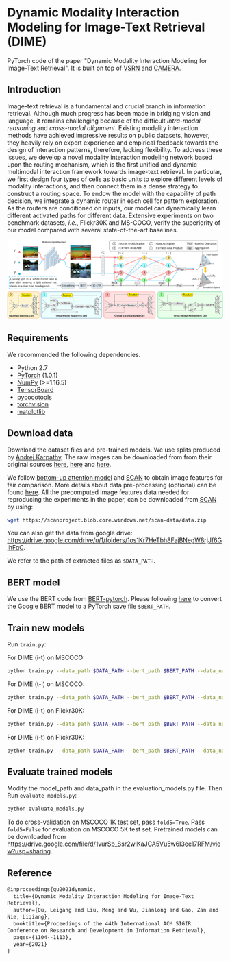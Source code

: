 # Dynamic Modality Interaction Modeling for Image-Text Retrieval (DIME)

PyTorch code of the paper "Dynamic Modality Interaction Modeling for Image-Text Retrieval". It is built on top of [VSRN](https://github.com/KunpengLi1994/VSRN) and [CAMERA](https://acmmmcamera.wixsite.com/camera). 

## Introduction
Image-text retrieval is a fundamental and crucial branch in information retrieval. Although much progress has been made in bridging vision and language, it remains challenging because of the difficult *intra-modal reasoning* and *cross-modal alignment*. Existing modality interaction methods have achieved impressive results on public datasets, however, they heavily rely on expert experience and empirical feedback towards the design of interaction patterns, therefore, lacking flexibility.
To address these issues, we develop a novel modality interaction modeling network based upon the routing mechanism, which is the first unified and dynamic multimodal interaction framework towards image-text retrieval. In particular, we first design four types of cells as basic units to explore different levels of modality interactions, and then connect them in a dense strategy to construct a routing space. To endow the model with the capability of path decision, we integrate a dynamic router in each cell for pattern exploration. As the routers are conditioned on inputs, our model can dynamically learn different activated paths for different data. Extensive experiments on two benchmark datasets, *i.e*., Flickr30K and MS-COCO, verify the superiority of our model compared with several state-of-the-art baselines. 

![model](/fig/model.png)

## Requirements 
We recommended the following dependencies.

* Python 2.7 
* [PyTorch](http://pytorch.org/) (1.0.1)
* [NumPy](http://www.numpy.org/) (>=1.16.5)
* [TensorBoard](https://github.com/TeamHG-Memex/tensorboard_logger)
* [pycocotools](https://github.com/cocodataset/cocoapi)
* [torchvision]()
* [matplotlib]()

## Download data

Download the dataset files and pre-trained models. We use splits produced by [Andrej Karpathy](http://cs.stanford.edu/people/karpathy/deepimagesent/). The raw images can be downloaded from from their original sources [here](http://nlp.cs.illinois.edu/HockenmaierGroup/Framing_Image_Description/KCCA.html), [here](http://shannon.cs.illinois.edu/DenotationGraph/) and [here](http://mscoco.org/).

We follow [bottom-up attention model](https://github.com/peteanderson80/bottom-up-attention) and [SCAN](https://github.com/kuanghuei/SCAN) to obtain image features for fair comparison. More details about data pre-processing (optional) can be found [here](https://github.com/kuanghuei/SCAN/blob/master/README.md#data-pre-processing-optional). All the precomputed image features data needed for reproducing the experiments in the paper, can be downloaded from [SCAN](https://github.com/kuanghuei/SCAN) by using:

```bash
wget https://scanproject.blob.core.windows.net/scan-data/data.zip
```

You can also get the data from google drive: https://drive.google.com/drive/u/1/folders/1os1Kr7HeTbh8FajBNegW8rjJf6GIhFqC. 

We refer to the path of extracted files as `$DATA_PATH`. 

## BERT model

We use the BERT code from [BERT-pytorch](https://github.com/huggingface/transformers). Please following [here](https://github.com/huggingface/pytorch-transformers/blob/4fc9f9ef54e2ab250042c55b55a2e3c097858cb7/docs/source/converting_tensorflow_models.rst) to convert the Google BERT model to a PyTorch save file `$BERT_PATH`.

## Train new models
Run `train.py`:

For DIME (i-t) on MSCOCO:

```bash
python train.py --data_path $DATA_PATH --bert_path $BERT_PATH --data_name coco_precomp --logger_name runs/coco_DIME --direction i2t --extra_stc 1 --lambda_softmax=4
```

For DIME (t-i) on MSCOCO:

```bash
python train.py --data_path $DATA_PATH --bert_path $BERT_PATH --data_name coco_precomp --logger_name runs/coco_DIME --direction t2i --extra_img 1 --lambda_softmax=9
```

For DIME (i-t) on Flickr30K:

```bash
python train.py --data_path $DATA_PATH --bert_path $BERT_PATH --data_name f30k_precomp --logger_name runs/filker_DIME --direction i2t --extra_stc 1 --lambda_softmax=4
```

For DIME (i-t) on Flickr30K:

```bash
python train.py --data_path $DATA_PATH --bert_path $BERT_PATH --data_name f30k_precomp --logger_name runs/filker_DIME --direction t2i --extra_img 1 --lambda_softmax=9
```

## Evaluate trained models

Modify the model_path and data_path in the evaluation_models.py file. Then Run `evaluate_models.py`:

```bash
python evaluate_models.py
```

To do cross-validation on MSCOCO 1K test set, pass `fold5=True`. Pass `fold5=False` for evaluation on MSCOCO 5K test set. Pretrained models can be downloaded from https://drive.google.com/file/d/1vurSb_Ssr2wlKaJCA5Vu5w6I3ee17RFM/view?usp=sharing.

## Reference

```
@inproceedings{qu2021dynamic,
  title={Dynamic Modality Interaction Modeling for Image-Text Retrieval},
  author={Qu, Leigang and Liu, Meng and Wu, Jianlong and Gao, Zan and Nie, Liqiang},
  booktitle={Proceedings of the 44th International ACM SIGIR Conference on Research and Development in Information Retrieval},
  pages={1104--1113},
  year={2021}
}
```

